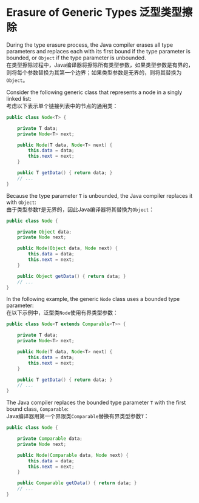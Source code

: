 # Erasure of Generic Types 泛型类型擦除

During the type erasure process, the Java compiler erases all type parameters and replaces each with its first bound if the type parameter is bounded, or `Object` if the type parameter is unbounded.  
在类型擦除过程中，Java编译器将擦除所有类型参数，如果类型参数是有界的，则将每个参数替换为其第一个边界；如果类型参数是无界的，则将其替换为`Object`。

Consider the following generic class that represents a node in a singly linked list:  
考虑以下表示单个链接列表中的节点的通用类：

```java
public class Node<T> {

    private T data;
    private Node<T> next;

    public Node(T data, Node<T> next) {
        this.data = data;
        this.next = next;
    }

    public T getData() { return data; }
    // ...
}
```

Because the type parameter `T` is unbounded, the Java compiler replaces it with `Object`:  
由于类型参数`T`是无界的，因此Java编译器将其替换为`Object`：

```java
public class Node {

    private Object data;
    private Node next;

    public Node(Object data, Node next) {
        this.data = data;
        this.next = next;
    }

    public Object getData() { return data; }
    // ...
}
```

In the following example, the generic `Node` class uses a bounded type parameter:  
在以下示例中，泛型类`Node`使用有界类型参数：

```java
public class Node<T extends Comparable<T>> {

    private T data;
    private Node<T> next;

    public Node(T data, Node<T> next) {
        this.data = data;
        this.next = next;
    }

    public T getData() { return data; }
    // ...
}
```

The Java compiler replaces the bounded type parameter `T` with the first bound class, `Comparable`:  
Java编译器用第一个界限类`Comparable`替换有界类型参数`T`：

```java
public class Node {

    private Comparable data;
    private Node next;

    public Node(Comparable data, Node next) {
        this.data = data;
        this.next = next;
    }

    public Comparable getData() { return data; }
    // ...
}
```